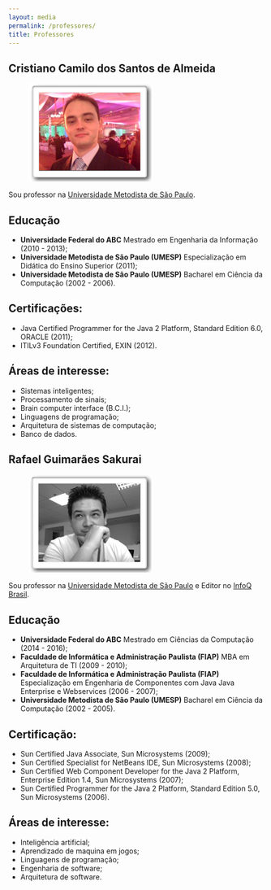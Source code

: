 ```yaml
---
layout: media
permalink: /professores/
title: Professores
---
```


<h2>Cristiano Camilo dos Santos de Almeida</h2>
<figure class="third">
	<img src="/images/cristianocamilo.png">
</figure>

Sou professor na <a href="htttp://www.metodista.br">Universidade Metodista de São Paulo</a>.

## Educação
* **Universidade Federal do ABC** Mestrado em Engenharia da Informação (2010 - 2013);
* **Universidade Metodista de São Paulo (UMESP)** Especialização em Didática do Ensino Superior (2011);
* **Universidade Metodista de São Paulo (UMESP)** Bacharel em Ciência da Computação (2002 - 2006).

## Certificações:
* Java Certified Programmer for the Java 2 Platform, Standard Edition 6.0, ORACLE (2011);
* ITILv3 Foundation Certified, EXIN (2012).

## Áreas de interesse:
* Sistemas inteligentes;
* Processamento de sinais;
* Brain computer interface (B.C.I.);
* Linguagens de programação;
* Arquitetura de sistemas de computação;
* Banco de dados.


<h2>Rafael Guimarães Sakurai</h2>

<figure class="third">
	<img src="/images/rafaelsakurai.png">
</figure>

Sou professor na <a href="htttp://www.metodista.br">Universidade Metodista de São Paulo</a> e Editor no <a href="http://www.infoq.com/br">InfoQ Brasil</a>.

## Educação
* **Universidade Federal do ABC** Mestrado em Ciências da Computação (2014 - 2016);
* **Faculdade de Informática e Administração Paulista (FIAP)** MBA em Arquitetura de TI (2009 - 2010);
* **Faculdade de Informática e Administração Paulista (FIAP)** Especialização em Engenharia de Componentes com Java Java Enterprise e Webservices (2006 - 2007);
* **Universidade Metodista de São Paulo (UMESP)** Bacharel em Ciência da Computação (2002 - 2005).

## Certificação:
* Sun Certified Java Associate, Sun Microsystems (2009);
* Sun Certified Specialist for NetBeans IDE, Sun Microsystems (2008);
* Sun Certified Web Component Developer for the Java 2 Platform, Enterprise Edition 1.4, Sun Microsystems (2007);
* Sun Certified Programmer for the Java 2 Platform, Standard Edition 5.0, Sun Microsystems (2006).

## Áreas de interesse:
* Inteligência artificial;
* Aprendizado de maquina em jogos;
* Linguagens de programação;
* Engenharia de software;
* Arquitetura de software.
